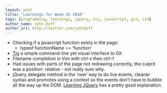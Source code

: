 ```yaml
---
layout: post
title: "Learnings for Week 25 2010"
tags: [programming, learnings, jquery, css, javascript, git, vim]
author_name: John Duff
author_uri: http://twitter.com/johnduff
---
```


-   Checking if a javascript function exists in the page:
    -   typeof functionName == ‘function’
-   [Tig](http://gitready.com/advanced/2009/07/31/tig-the-ncurses-front-end-to-git.html?utm_source=feedburner&utm_medium=feed&utm_campaign=Feed:+git-ready+(git+ready:+daily+git+tips))
    a simple command-line yet visual interface to Git
-   Filename completion in Vim with ctrl-x then ctrl-f
-   Had issues with parts of the page not redrawing correctly, the
    culprit was a position: relative - not really sure why.
-   jQuery delegate method is the ‘new’ way to do live events, cleaner
    syntax and promotes using a context so the events don’t have to
    bubble all the way up the DOM. [Learning
    JQuery](http://www.learningjquery.com/2010/03/using-delegate-and-undelegate-in-jquery-1-4-2)
    has a pretty good explanation.
